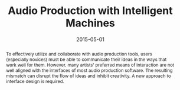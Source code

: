 ---
layout: default-publication
title: "Audio Production with Intelligent Machines"
collection: publications
permalink: /publications/2015-05-01-cartwright2015audio
abstract: "To effectively utilize and collaborate with audio production tools, users (especially novices) must be able to communicate their ideas in the ways that work well for them. However, many artists&apos; preferred means of interaction are not well aligned with the interfaces of most audio production software. The resulting mismatch can disrupt the flow of ideas and inhibit creativity. A new approach to interface design is required."
date: 2015-05-01
venue: 'Workshop on Collaborating with Intelligent Machines: Interfaces for Creative Sound at the ACM Conference of Human Factors in Computing Systems (CHI)'
paperurl: '/files/cartwright2015audio.pdf'
categories: 
  - Natural Audio Production Interfaces
citation: 'Cartwright, M., Pardo, B. Audio Production with Intelligent Machines. In <i>Proceedings of the Workshop on Collaborating with Intelligent Machines: Interfaces for Creative Sound at the ACM Conference of Human Factors in Computing Systems (CHI)</i>, 2015.'
author_profile: true
---